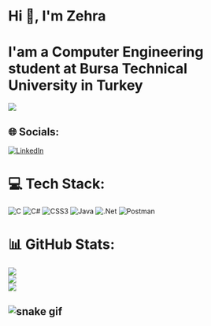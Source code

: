 # Hi 👋, I'm Zehra<br>
# I'am a Computer Engineering student at Bursa Technical University in Turkey

[![](https://visitcount.itsvg.in/api?id=Zehrakturk&icon=0&color=0)](https://visitcount.itsvg.in)


## 🌐 Socials:
[![LinkedIn](https://img.shields.io/badge/LinkedIn-%230077B5.svg?logo=linkedin&logoColor=white)](https://linkedin.com/in/zehra-akturk) 

# 💻 Tech Stack:
![C](https://img.shields.io/badge/c-%2300599C.svg?style=for-the-badge&logo=c&logoColor=white) ![C#](https://img.shields.io/badge/c%23-%23239120.svg?style=for-the-badge&logo=c-sharp&logoColor=white) ![CSS3](https://img.shields.io/badge/css3-%231572B6.svg?style=for-the-badge&logo=css3&logoColor=white) ![Java](https://img.shields.io/badge/java-%23ED8B00.svg?style=for-the-badge&logo=java&logoColor=white) ![.Net](https://img.shields.io/badge/.NET-5C2D91?style=for-the-badge&logo=.net&logoColor=white) ![Postman](https://img.shields.io/badge/Postman-FF6C37?style=for-the-badge&logo=postman&logoColor=white)
# 📊 GitHub Stats:
![](https://github-readme-stats.vercel.app/api/top-langs/?username=Zehrakturk&theme=shades-of-purple&hide_border=false&include_all_commits=false&count_private=false&layout=compact)<br>
![](https://github-readme-stats.vercel.app/api?username=Zehrakturk&theme=shades-of-purple&hide_border=false&include_all_commits=false&count_private=false)<br/>
![](https://github-readme-streak-stats.herokuapp.com/?user=Zehrakturk&theme=shades-of-purple&hide_border=false)<br/>


![snake gif](https://github.com/Zehrakturk/Zehrakturk/blob/output/github-contribution-grid-snake.gif)
---

